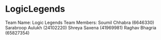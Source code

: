# LogicLegends
Team Name: Logic Legends
Team Members: 
Soumil Chhabra (6646330)
Sarabroop Aulukh (24102220)
Shreya Saxena (41969981)
Raghav Bhagria (65827354)



